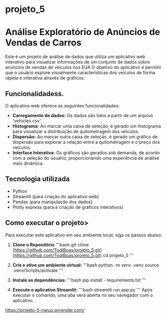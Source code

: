 # projeto_5
# Análise Exploratório de Anúncios de Vendas de Carros
Este é um projeto de análise de dados que utiliza um aplicativo web interativo para visualizar informações de um conjunto de dados sobre anúncios de vendas de veículos nos EUA
O objetivo do aplicativo é permitir que o usuário explore visualmente características dos veículos de forma rápida e interativa através de gráficos.

## Funcionalidadess.

O aplicativo web oferece as seguintes funcionalidades:
* **Carregamento de dados:** Os dados são lidos a partir de um arquivo 'vehicles.csv'.
* **Histograma:** Ao marcar uma caixa de seleção, é gerado um histograma para visualizar a distribuição de quilometragem dos veículos.
* **Dispersão:** Ao marcar outra caixa de seleção, é gerado um gráfico de dispersão para explorar a relação entre a quilometragem e o preço dos veículos.
* **Interface Interativa:** Os gráficos são gerados sob demanda, de acordo com a seleção do usuário, proporcionando uma experiência de análise mais dinâmica.

## Tecnologia utilizada
* Python
* Streamlit (para criação do aplicativo web)
* Pandas (para manipulação dos dados)
* Plotly express (para a criação de gráficos interativos)

## Como executar o projeto>
Para executar este aplicativo em seu ambiente local, siga os passos abaixo:
1. **Clone o Repositório**
'''bash
git clone [https://github.com/TodiBoas/projeto_5.git](https://github.com/TodiBoas/projeto_5.git)
cd projeto_5
'''

2. **Crie e ative um ambiente virtual:**
'''bash
python -m venv .venv
source .venv/Scripts/activate
'''

3. **Instale as dependências:**
'''bash
pip install - requirements.txt
'''

4. **Execute o aplicativo Streamlit:**
'''bash
streamlit run app.py
'''
Após executar o comando, uma aba será aberta no seu navegador com o aplicativo.

https://projeto-5-nwuq.onrender.com/
